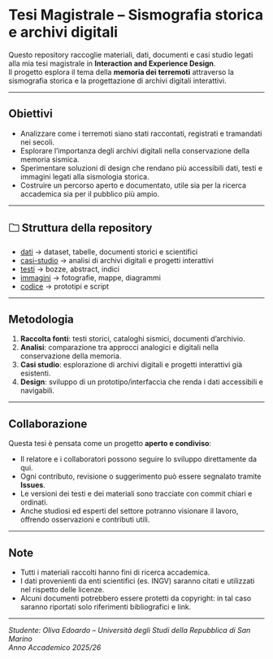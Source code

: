 # Tesi Magistrale – Sismografia storica e archivi digitali

Questo repository raccoglie materiali, dati, documenti e casi studio legati alla mia tesi magistrale in **Interaction and Experience Design**.  
Il progetto esplora il tema della **memoria dei terremoti** attraverso la sismografia storica e la progettazione di archivi digitali interattivi.

---

## Obiettivi
- Analizzare come i terremoti siano stati raccontati, registrati e tramandati nei secoli.  
- Esplorare l’importanza degli archivi digitali nella conservazione della memoria sismica.  
- Sperimentare soluzioni di design che rendano più accessibili dati, testi e immagini legati alla sismologia storica.  
- Costruire un percorso aperto e documentato, utile sia per la ricerca accademica sia per il pubblico più ampio.

---

## 🗀 Struttura della repository

- [dati](01_dati/) → dataset, tabelle, documenti storici e scientifici
- [casi-studio](02_casi-studio/) → analisi di archivi digitali e progetti interattivi
- [testi](03_testi/) → bozze, abstract, indici
- [immagini](04_immagini/) → fotografie, mappe, diagrammi
- [codice](05_codice/) → prototipi e script


---

## Metodologia
1. **Raccolta fonti**: testi storici, cataloghi sismici, documenti d’archivio.  
2. **Analisi**: comparazione tra approcci analogici e digitali nella conservazione della memoria.  
3. **Casi studio**: esplorazione di archivi digitali e progetti interattivi già esistenti.  
4. **Design**: sviluppo di un prototipo/interfaccia che renda i dati accessibili e navigabili.  

---

## Collaborazione
Questa tesi è pensata come un progetto **aperto e condiviso**:  
- Il relatore e i collaboratori possono seguire lo sviluppo direttamente da qui.  
- Ogni contributo, revisione o suggerimento può essere segnalato tramite **Issues**.  
- Le versioni dei testi e dei materiali sono tracciate con commit chiari e ordinati.
- Anche studiosi ed esperti del settore potranno visionare il lavoro, offrendo osservazioni e contributi utili. 

---

## Note
- Tutti i materiali raccolti hanno fini di ricerca accademica.  
- I dati provenienti da enti scientifici (es. INGV) saranno citati e utilizzati nel rispetto delle licenze.  
- Alcuni documenti potrebbero essere protetti da copyright: in tal caso saranno riportati solo riferimenti bibliografici e link.  

---

*Studente: Oliva Edoardo – Università degli Studi della Repubblica di San Marino*  
*Anno Accademico 2025/26*  
